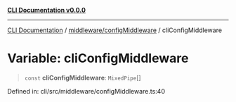 [**CLI Documentation v0.0.0**](../../../README.md)

***

[CLI Documentation](../../../modules.md) / [middleware/configMiddleware](../README.md) / cliConfigMiddleware

# Variable: cliConfigMiddleware

> `const` **cliConfigMiddleware**: `MixedPipe`[]

Defined in: cli/src/middleware/configMiddleware.ts:40
